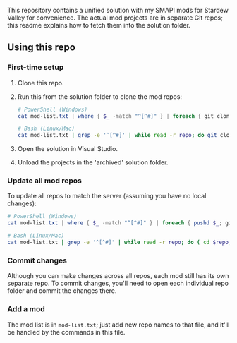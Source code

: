 This repository contains a unified solution with my SMAPI mods for Stardew Valley for convenience.
The actual mod projects are in separate Git repos; this readme explains how to fetch them into the
solution folder.

## Using this repo
### First-time setup
1. Clone this repo.
2. Run this from the solution folder to clone the mod repos:

   ```powershell
   # PowerShell (Windows)
   cat mod-list.txt | where { $_ -match "^[^#]" } | foreach { git clone https://github.com/spacechase0/$_.git; }
   ```

   ```bash
   # Bash (Linux/Mac)
   cat mod-list.txt | grep -e '^[^#]' | while read -r repo; do git clone https://github.com/spacechase0/repo.git; done
   ```

3. Open the solution in Visual Studio.
4. Unload the projects in the 'archived' solution folder.

### Update all mod repos
To update all repos to match the server (assuming you have no local changes):

```powershell
# PowerShell (Windows)
cat mod-list.txt | where { $_ -match "^[^#]" } | foreach { pushd $_; git pull; popd; }
```
```bash
# Bash (Linux/Mac)
cat mod-list.txt | grep -e '^[^#]' | while read -r repo; do ( cd $repo; git pull; ) done
```

### Commit changes
Although you can make changes across all repos, each mod still has its own separate repo. To commit
changes, you'll need to open each individual repo folder and commit the changes there.

### Add a mod
The mod list is in `mod-list.txt`; just add new repo names to that file, and it'll be handled by
the commands in this file.
